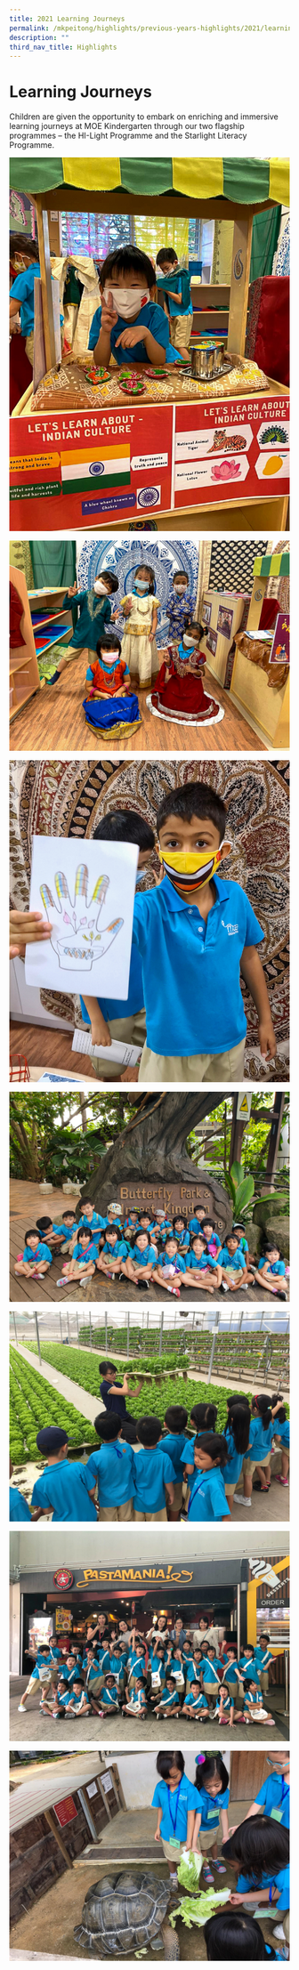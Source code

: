 ```yaml
---
title: 2021 Learning Journeys
permalink: /mkpeitong/highlights/previous-years-highlights/2021/learning-journeys/
description: ""
third_nav_title: Highlights
---
```


# Learning Journeys


Children are given the opportunity to embark on enriching and immersive learning journeys at MOE Kindergarten through our two flagship programmes – the HI-Light Programme and the Starlight Literacy Programme.

![](/images/MK@Pei%20Tong/Highlights/2021/Events%20Celebrations%204.jpg)

![](/images/MK@Pei%20Tong/Highlights/2021/Events%20Celebrations%205.jpg)

![](/images/MK@Pei%20Tong/Highlights/2021/Events%20Celebrations%206.jpg)

![](/images/MK@Pei%20Tong/Highlights/2021/Events%20Celebrations%20LJ%203.jpg)

![](/images/MK@Pei%20Tong/Highlights/2021/Events%20Celebrations%20LJ%201.jpg)

![](/images/MK@Pei%20Tong/Highlights/2021/Events%20Celebrations%20LJ%202.jpg)


![](/images/MK@Pei%20Tong/Highlights/2021/Events%20Celebrations%20LJ%204.jpg)